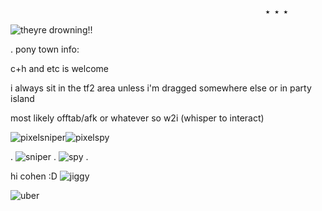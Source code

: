                                                              ★ ★ ★                
                                                                

![theyre drowning!!](https://github.com/MellowAmaryllis/MellowAmaryllis/assets/166118914/cda55301-52eb-4224-a0da-69f201a8668a)



.
pony town info:

c+h and etc is welcome

i always sit in the tf2 area unless i'm dragged somewhere else or in party island

most likely offtab/afk or whatever so w2i (whisper to interact)



![pixelsniper](https://github.com/MellowAmaryllis/MellowAmaryllis/assets/166118914/f1427798-0fc8-4358-bae3-b31f9aa1be3a)![pixelspy](https://github.com/MellowAmaryllis/MellowAmaryllis/assets/166118914/d3424dce-872b-4503-bde3-13315032a961)


. ![sniper](https://github.com/MellowAmaryllis/MellowAmaryllis/assets/166118914/90da2e0a-65bb-4e0f-871c-e3e38a739124)   .   ![spy](https://github.com/MellowAmaryllis/MellowAmaryllis/assets/166118914/da9d8679-806a-4c74-b589-7f8602b64c83) .


hi cohen :D ![jiggy](https://github.com/MellowAmaryllis/MellowAmaryllis/assets/166118914/a9cba2ff-4440-416d-9e12-c7ccc84f956d)

![uber](https://github.com/MellowAmaryllis/MellowAmaryllis/assets/166118914/ec78ff09-6fcd-4ef4-8abb-3b522759f072)

